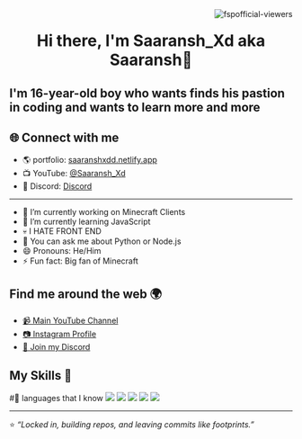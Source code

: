 <img align ="right" src="https://visitor-badge.laobi.icu/badge?page_id=fspofficialviewers" alt="fspofficial-viewers">
<h1 align="center">Hi there, I'm Saaransh_Xd aka Saaransh👋</h1>

I'm 16-year-old boy who wants finds his pastion in coding and wants to learn more and more 
---

## 🌐 Connect with me
- 🌎 portfolio: [saaranshxdd.netlify.app](https://saaranshxdd.netlify.app)  
- 📺 YouTube: [@Saaransh_Xd](https://youtube.com/@Saaransh_Xd)  
- 💬 Discord: [Discord](https://dsc.gg/brokensmp)

---
- 🔭 I’m currently working on Minecraft Clients
- 🌱 I’m currently learning JavaScript
- 💀 I HATE FRONT END
- 💬 You can ask me about Python or Node.js
- 😄 Pronouns: He/Him
- ⚡ Fun fact: Big fan of Minecraft

## Find me around the web 🌍
- [📹 Main YouTube Channel](https://www.youtube.com/@Saaransh_Xd)
- [📷 Instagram Profile](https://www.instagram.com/Saaransh_Xd)
- [📨 Join my Discord](https://dsc.gg/brokensmp)

## My Skills 🚀
#📜 languages that I know
[![](https://img.shields.io/badge/HTML5-E34F26?style=for-the-badge&logo=html5&logoColor=white)](https://en.wikipedia.org/wiki/HTML5)
[![](https://img.shields.io/badge/CSS3-1572B6?style=for-the-badge&logo=css3&logoColor=white)](https://en.wikipedia.org/wiki/CSS)
[![](https://img.shields.io/badge/JavaScript-F7DF1E?style=for-the-badge&logo=javascript&logoColor=black)](https://en.wikipedia.org/wiki/JavaScript)
[![](https://img.shields.io/badge/Python-3776AB?style=for-the-badge&logo=python&logoColor=white)](https://en.wikipedia.org/wiki/Python_(programming_language))
[![](https://img.shields.io/badge/Java-007396?style=for-the-badge&logo=java&logoColor=white)](https://en.wikipedia.org/wiki/Java_(programming_language))

---

⭐ *“Locked in, building repos, and leaving commits like footprints.”*
